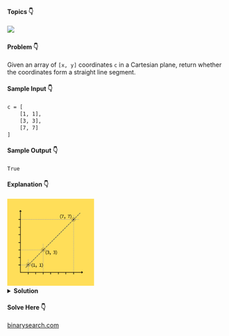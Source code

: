 #### Topics :point_down:
![](https://img.shields.io/badge/-math-wheat)

#### Problem :point_down:
Given an array of `[x, y]` coordinates `c` in a Cartesian plane, return whether the coordinates form a straight line segment.
#### Sample Input :point_down:
```
c = [
    [1, 1],
    [3, 3],
    [7, 7]
]
```
#### Sample Output :point_down:
```
True
```
#### Explanation :point_down:
<img src="https://raw.githubusercontent.com/er-knight/coding-problems/main/assets/line-segment.png" width="200">

<details>
<summary><strong>Solution</strong></summary>

#### Python :point_down:
```py
def solve(c):
    (x0, y0), (x1, y1) = c[0], c[1]
    for i in range(2, len(c)):
        x, y = c[i]
        if ((x0 - x1) * (y1 - y)) != ((x1 - x) * (y0 - y1)):
            return False

    return True
```  
#### Time Complexity :point_down:
```
O(n)
```
#### Space Complexity :point_down:
```
O(1)
```
</details>

#### Solve Here :point_down:
[binarysearch.com](https://binarysearch.com/problems/Line-Segment)
